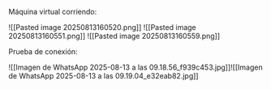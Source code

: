 Máquina virtual corriendo:

![[Pasted image 20250813160520.png]]
![[Pasted image 20250813160551.png]]
![[Pasted image 20250813160559.png]]

Prueba de conexión:

![[Imagen de WhatsApp 2025-08-13 a las 09.18.56_f939c453.jpg]]![[Imagen de WhatsApp 2025-08-13 a las 09.19.04_e32eab82.jpg]]

